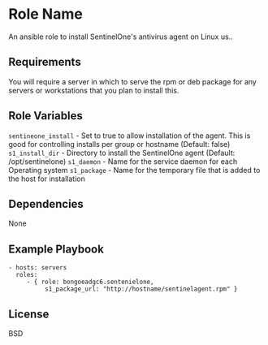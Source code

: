 Role Name
=========

An ansible role to install SentinelOne's antivirus agent on Linux us..

Requirements
------------

You will require a server in which to serve the rpm or deb package for any
servers or workstations that you plan to install this.

Role Variables
--------------

`sentineone_install` - Set to true to allow installation of the agent. This is good for 
controlling installs per group or hostname (Default: false)
`s1_install_dir` - Directory to install the SentinelOne agent (Default: /opt/sentinelone)
`s1_daemon` - Name for the service daemon for each Operating system
`s1_package` - Name for the temporary file that is added to the host for
installation


Dependencies
------------

None

Example Playbook
----------------

    - hosts: servers
      roles:
         - { role: bongoeadgc6.sentenielone, 
              s1_package_url: "http://hostname/sentinelagent.rpm" }

License
-------

BSD

